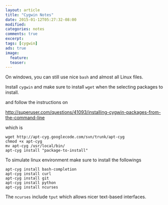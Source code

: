```yaml
---
layout: article
title: "Cygwin Notes"
date: 2015-01-12T05:27:32-08:00
modified:
categories: notes
comments: true
excerpt:
tags: [cygwin]
ads: true
image:
  feature:
  teaser:
---
```


On windows, you can still use nice `bash` and almost all Linux files.

Install `cygwin` and make sure to install `wget` when the selecting packages to install.

and follow the instructions on

http://superuser.com/questions/41093/installing-cygwin-packages-from-the-command-line

which is

~~~
wget http://apt-cyg.googlecode.com/svn/trunk/apt-cyg
chmod +x apt-cyg
mv apt-cyg /usr/local/bin/
apt-cyg install "package-to-install"
~~~

To simulate linux environment make sure to install the followings

~~~
apt-cyg install bash-completion
apt-cyg install curl
apt-cyg install git
apt-cyg install python
apt-cyg install ncurses
~~~

The `ncurses` include `tput` which allows nicer text-based interfaces.


